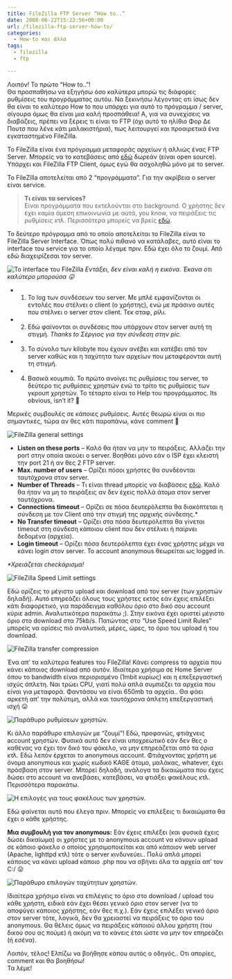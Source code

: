 ```yaml
---
title: FileZilla FTP Server “How to..”
date: 2008-06-22T15:22:56+00:00
url: /filezilla-ftp-server-how-to/
categories:
  - How-to και άλλα
tags:
  - filezilla
  - ftp

---
```

Λοιπόν! Το πρώτο &#8220;How to..&#8221;!  
Θα προσπαθήσω να εξηγήσω όσο καλύτερα μπορώ τις διάφορες ρυθμίσεις του προγράμματος αυτόυ. Να ξεκινήσω λέγοντας οτι ίσως δεν θα είναι το καλύτερο How to που υπάρχει για αυτό το πρόγραμμα / server, σίγουρα όμως θα είναι μια καλή προσπάθεια! Α, για να συνεχίσεις να διαβάζεις, πρέπει να ξέρεις τι είναι το FTP (όχι αυτό το ηλίθιο Φορ Δε Πουτσ που λένε κάτι μαλακιστήρια), πως λειτουργεί και προαιρετικά ένα εγκαταστημένο FileZilla.  
  
Το FileZilla είναι ένα πρόγραμμα μεταφοράς αρχείων ή αλλιώς ένας FTP Server. Μπορείς να το κατεβάσεις από [εδώ](http://filezilla-project.org/download.php?type=server) δωρεάν (είναι open source). Υπάρχει και FileZilla FTP Client, όμως εγώ θα ασχοληθώ μόνο με το server.

Το FileZilla αποτελείται από 2 &#8220;προγράμματα&#8221;. Για την ακρίβεια ο server είναι service.

> **Τι είναι τα services?**  
> Είναι προγράμματα που εκτελούνται στο background. Ο χρήστης δεν έχει καμία άμεση επικοινωνία με αυτά, you know, να πειράξεις τις ρυθμίσεις κτλ. Περισσότερα μπορείς να βρείς [εδώ](http://en.wikipedia.org/wiki/Windows_service).

Το δεύτερο πρόγραμμα από το οποίο αποτελείται το FileZilla είναι το FileZilla Server Interface. Όπως πολύ πιθανό να κατάλαβες, αυτό είναι το interface του service για το οποίο λέγαμε πριν. Εδώ έχει όλο το ζουμί. Από εδώ διαχειρίζεσαι τον server.

![Το interface του FileZilla](filezilla.png)
_Εντάξει, δεν είναι καλή η εικόνα. Έκανα οτι καλύτερο μπορούσα 😛_

  * 1. Το log των συνδέσεων του server. Με μπλέ εμφανίζονται οι εντολές που στέλνει ο client (ο χρήστης), ενώ με πράσινο αυτές που στέλνει ο server στον client. Τεκ σταφ, ρίλι.
  * 2. Εδώ φαίνονται οι συνδέσεις που υπάρχουν στον server αυτή τη στιγμή. _Thanks to Σέργιος για την σύνδεση στην pic._
  * 3. Το σύνολο των kilobyte που έχουν ανέβει και κατέβει από τον server καθώς και η ταχύτητα των αρχείων που μεταφέρονται αυτή τη στιγμή.
  * 4. Βασικά κουμπιά. Το πρώτο ανοίγει τις ρυθμίσεις του server, το δεύτερο τις ρυθμίσεις χρηστών ενώ το τρίτο τις ρυθμίσεις των γκρουπ χρηστών. Το τέταρτο είναι το Help του προγράμματος. Its obvious, isn&#8217;t it? 🙂

Μερικές συμβουλές σε κάποιες ρυθμίσεις. Αυτές θεωρώ είναι οι πιο σημαντικές, τώρα αν θες κάτι παραπάνω, κάνε comment 🙂

![FileZilla general settings](generalsettings.png)

  * **Listen on these ports** &#8211; Καλό θα ήταν να μην το πειράξεις. Αλλάζει την port στην οποία ακούει ο server. Βοηθάει μόνο εάν ο ISP έχει κλειστή την port 21 ή αν θες 2 FTP server.
  * **Max. number of users** &#8211; Ορίζει πόσοι χρήστες θα συνδέονται ταυτόχρονα στον server.
  * **Number of Threads** &#8211; Τι είναι thread μπορείς να διαβάσεις [εδώ](http://en.wikipedia.org/wiki/Thread_(computer_science)). Καλό θα ήταν να μη το πειράξεις αν δεν έχεις πολλά άτομα στον server ταυτόχρονα.
  * **Connections timeout** &#8211; Ορίζει σε πόσα δευτερόλεπτα θα διακόπτεται η σύνδεση με τον Client από την στιγμή της αρχικής σύνδεσης.*
  * **No Transfer timeout** &#8211; Ορίζει στα πόσα δευτερόλεπτα θα γίνεται timeout στη σύνδεση κάποιου client που δεν στέλνει ή παίρνει δεδομένα (αρχεία).
  * **Login timeout** &#8211; Ορίζει πόσα δευτερόλεπτα έχει ένας χρήστης μέχρι να κάνει login στον server. Το account anonymous θεωρείται ως logged in.

_*Χρειάζεται checkάρισμα!_

![FileZilla Speed Limit settings](speedlimits.png)

Εδώ ορίζεις το μέγιστο upload και download από τον server (των χρηστών δηλαδή). Αυτό επηρεάζει όλους τους χρήστες εκτός εάν έχεις επιλέξει κάτι διαφορετικό, για παράδειγμα καθόλου όριο στο δικό σου account κύριε admin. Αναλυτικότερα παρακάτω ;). Στην εικόνα έχει οριστεί μέγιστο όριο στο download στα 75kb/s. Πατώντας στο &#8220;Use Speed Limit Rules&#8221; μπορείς να ορίσεις πιό αναλυτικά, μέρες, ώρες, το όριο του upload ή του download.

![FileZilla transfer compression](filetransfercompression.png)

Ένα απ&#8217; τα καλύτερα features του FileZilla! Κάνει compress τα αρχεία που κάνει κάποιος download από αυτόν. Ιδιαίτερα χρήσιμο σε Home Server όπου το bandwidth είναι περιορισμένο (1mbit κυρίως) και η επεξεργαστική ισχύς άπλετη. Ναι τρώει CPU, γιατί πολύ απλά συμπιέζει τα αρχεία που είναι για μεταφορά. Φαντάσου να είναι 650mb τα αρχεία.. Θα φάει αρκετή απ&#8217; την πολύτιμη, αλλά και ταυτόχρονα άπλετη επεξεργαστική ισχή 😛

![Παράθυρο ρυθμίσεων χρηστών.](usersgeneral.png)

Κι άλλο παράθυρο επιλογών με &#8220;ζουμί&#8221;! Εδώ, προφανώς, φτιάχνεις account χρηστών. Φυσικά αυτό δεν είναι υποχρεωτικό εάν δεν θες ο καθένας να έχει τον δικό του φάκελο, να μην επηρεάζεται από τα όρια κτλ. Εδώ λεπόν έρχεται το anonymous αccount. Φτιάχνοντας χρήστη με όνομα anonymous και χωρίς κωδικό ΚΑΘΕ άτομο, μαλάκας, whatever, έχει πρόσβαση στον server. Μπορεί δηλαδή, ανάλογα τα δικαιώματα που έχεις δώσει στο account να ανεβάσει, κατεβάσει, να φτιάξει φακέλους κτλ. Περισσότερα παρακάτω.

![Η επιλογές για τους φακέλους των χρηστών.](userssharedfolders.png)

Εδώ φαίνεται αυτό που έλεγα πριν. Μπορείς να επιλέξεις τι δικαιώματα θα έχει ο κάθε χρήστης.

**Μια συμβουλή για τον anonymous:** Εάν έχεις επιλέξει (και φυσικά έχεις δώσει δικαίωμα) οι χρήστες με το anonymous account να κάνουν upload σε κάποιο φάκελο ο οποίος χρησιμοποιείται και από κάποιον web server (Apache, lighttpd κτλ) τότε ο server κινδυνεύει.. Πολύ απλά μπορεί κάποιος να κάνει upload κάποιο .php που να σβήνει όλα τα αρχεία απ&#8217; τον C:/ 😛

![Παράθυρο επιλογών ταχύτητων χρηστών.](usersspeedlimits.png)

Ιδιαίτερα χρήσιμο είναι να επιλέγεις το όριο στο download / upload του κάθε χρήστη, ειδικά εάν έχει θέσει γενικό όριο στον server (να το αποφύγει κάποιος χρήστης, εάν θες π.χ.). Εάν έχεις επιλέξει γενικό όριο στον server τότε, λογικά, δεν θα χρειαστεί να πειράξεις το όριο του anonymous. Θα θέλεις όμως να πειράξεις κάποιού άλλου χρήστη (του δικού σου ας πούμε) ή ακόμη να το κάνεις έτσι ώστε να μην τον επηρεάζει (ή εσένα).

Λοιπόν, τέλος! Ελπίζω να βοήθησε κάπου αυτός ο οδηγός.. Οτι απορίες, comment και θα βοηθήσω!  
Τα λέμε!
